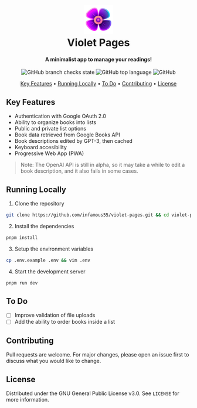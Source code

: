 <h1 align="center">
  <br />
  <a href="https://violet-pages-infamous55.vercel.app/" target="_blank">
    <img src="https://raw.githubusercontent.com/infamous55/violet-pages/master/public/favicon.png" width="80" height="80" alt="Logo" />
  </a>
  <br />
  Violet Pages
  <br />
</h1>

<h4 align="center">A minimalist app to manage your readings!</h4>

<p align="center">
  <img alt="GitHub branch checks state" src="https://img.shields.io/github/checks-status/infamous55/violet-pages/master" />
  <img alt="GitHub top language" src="https://img.shields.io/github/languages/top/infamous55/violet-pages" />
  <img alt="GitHub" src="https://img.shields.io/github/license/infamous55/violet-pages" />
</p>

<p align="center">
  <a href="#key-features">Key Features</a> •
  <a href="#running-locally">Running Locally</a> •
  <a href="#to-do">To Do</a> •
  <a href="#contributing">Contributing</a> •
  <a href="#license">License</a>
</p>

## Key Features

- Authentication with Google OAuth 2.0
- Ability to organize books into lists
- Public and private list options
- Book data retrieved from Google Books API
- Book descriptions edited by GPT-3, then cached
- Keyboard accesibility
- Progressive Web App (PWA)

> Note: The OpenAI API is still in alpha, so it may take a while to edit a book description, and it also fails in some cases.

## Running Locally

1. Clone the repository

```bash
git clone https://github.com/infamous55/violet-pages.git && cd violet-pages
```

2. Install the dependencies

```bash
pnpm install
```

3. Setup the environment variables

```bash
cp .env.example .env && vim .env
```

4. Start the development server

```bash
pnpm run dev
```

## To Do

- [ ] Improve validation of file uploads
- [ ] Add the ability to order books inside a list

## Contributing

Pull requests are welcome. For major changes, please open an issue first to discuss what you would like to change.

## License

Distributed under the GNU General Public License v3.0. See `LICENSE` for more information.

